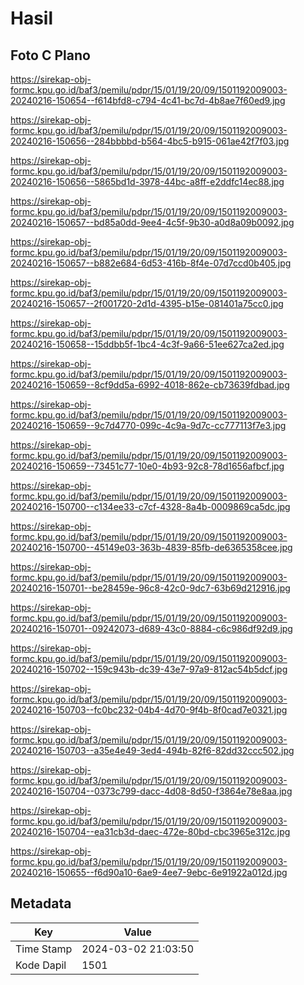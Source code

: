 # Hasil

## Foto C Plano

https://sirekap-obj-formc.kpu.go.id/baf3/pemilu/pdpr/15/01/19/20/09/1501192009003-20240216-150654--f614bfd8-c794-4c41-bc7d-4b8ae7f60ed9.jpg

https://sirekap-obj-formc.kpu.go.id/baf3/pemilu/pdpr/15/01/19/20/09/1501192009003-20240216-150656--284bbbbd-b564-4bc5-b915-061ae42f7f03.jpg

https://sirekap-obj-formc.kpu.go.id/baf3/pemilu/pdpr/15/01/19/20/09/1501192009003-20240216-150656--5865bd1d-3978-44bc-a8ff-e2ddfc14ec88.jpg

https://sirekap-obj-formc.kpu.go.id/baf3/pemilu/pdpr/15/01/19/20/09/1501192009003-20240216-150657--bd85a0dd-9ee4-4c5f-9b30-a0d8a09b0092.jpg

https://sirekap-obj-formc.kpu.go.id/baf3/pemilu/pdpr/15/01/19/20/09/1501192009003-20240216-150657--b882e684-6d53-416b-8f4e-07d7ccd0b405.jpg

https://sirekap-obj-formc.kpu.go.id/baf3/pemilu/pdpr/15/01/19/20/09/1501192009003-20240216-150657--2f001720-2d1d-4395-b15e-081401a75cc0.jpg

https://sirekap-obj-formc.kpu.go.id/baf3/pemilu/pdpr/15/01/19/20/09/1501192009003-20240216-150658--15ddbb5f-1bc4-4c3f-9a66-51ee627ca2ed.jpg

https://sirekap-obj-formc.kpu.go.id/baf3/pemilu/pdpr/15/01/19/20/09/1501192009003-20240216-150659--8cf9dd5a-6992-4018-862e-cb73639fdbad.jpg

https://sirekap-obj-formc.kpu.go.id/baf3/pemilu/pdpr/15/01/19/20/09/1501192009003-20240216-150659--9c7d4770-099c-4c9a-9d7c-cc777113f7e3.jpg

https://sirekap-obj-formc.kpu.go.id/baf3/pemilu/pdpr/15/01/19/20/09/1501192009003-20240216-150659--73451c77-10e0-4b93-92c8-78d1656afbcf.jpg

https://sirekap-obj-formc.kpu.go.id/baf3/pemilu/pdpr/15/01/19/20/09/1501192009003-20240216-150700--c134ee33-c7cf-4328-8a4b-0009869ca5dc.jpg

https://sirekap-obj-formc.kpu.go.id/baf3/pemilu/pdpr/15/01/19/20/09/1501192009003-20240216-150700--45149e03-363b-4839-85fb-de6365358cee.jpg

https://sirekap-obj-formc.kpu.go.id/baf3/pemilu/pdpr/15/01/19/20/09/1501192009003-20240216-150701--be28459e-96c8-42c0-9dc7-63b69d212916.jpg

https://sirekap-obj-formc.kpu.go.id/baf3/pemilu/pdpr/15/01/19/20/09/1501192009003-20240216-150701--09242073-d689-43c0-8884-c6c986df92d9.jpg

https://sirekap-obj-formc.kpu.go.id/baf3/pemilu/pdpr/15/01/19/20/09/1501192009003-20240216-150702--159c943b-dc39-43e7-97a9-812ac54b5dcf.jpg

https://sirekap-obj-formc.kpu.go.id/baf3/pemilu/pdpr/15/01/19/20/09/1501192009003-20240216-150703--fc0bc232-04b4-4d70-9f4b-8f0cad7e0321.jpg

https://sirekap-obj-formc.kpu.go.id/baf3/pemilu/pdpr/15/01/19/20/09/1501192009003-20240216-150703--a35e4e49-3ed4-494b-82f6-82dd32ccc502.jpg

https://sirekap-obj-formc.kpu.go.id/baf3/pemilu/pdpr/15/01/19/20/09/1501192009003-20240216-150704--0373c799-dacc-4d08-8d50-f3864e78e8aa.jpg

https://sirekap-obj-formc.kpu.go.id/baf3/pemilu/pdpr/15/01/19/20/09/1501192009003-20240216-150704--ea31cb3d-daec-472e-80bd-cbc3965e312c.jpg

https://sirekap-obj-formc.kpu.go.id/baf3/pemilu/pdpr/15/01/19/20/09/1501192009003-20240216-150655--f6d90a10-6ae9-4ee7-9ebc-6e91922a012d.jpg


## Metadata

| Key        | Value               |
| ---------- | ------------------- |
| Time Stamp | 2024-03-02 21:03:50 |
| Kode Dapil | 1501                |



